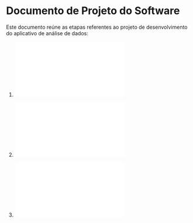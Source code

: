 # Documento de Projeto do Software

Este documento reúne as etapas referentes ao projeto de desenvolvimento do aplicativo de análise de dados:

1. ![Projeto de Arquitetura](projArquitetura.md)

2. ![Projeto de Dados](projDados.md)

3. ![Projeto de Algoritmos](projAlgoritmos.md)

